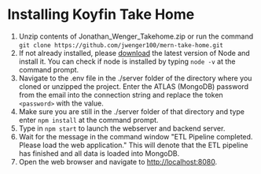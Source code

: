 # Installing Koyfin Take Home
1. Unzip contents of Jonathan_Wenger_Takehome.zip or run the command ```git clone https://github.com/jwenger100/mern-take-home.git```
2. If not already installed, please [download](https://nodejs.org/en/download/) the latest version of Node and install it. You can check if node is installed by typing ```node -v``` at the command prompt.
3. Navigate to the .env file in the ./server folder of the directory where you cloned or unzipped the project. Enter the ATLAS (MongoDB) password from the email into the connection string and replace the token ```<password>``` with the value.
4. Make sure you are still in the ./server folder of that directory and type enter ```npm install``` at the command prompt.
5. Type in ```npm start``` to launch the webserver and backend server.
6. Wait for the message in the command window "ETL Pipeline completed. Please load the web application." This will denote that the ETL pipeline has finished and all data is loaded into MongoDB.
7. Open the web browser and navigate to [http://localhost:8080](http://localhost:8080).


